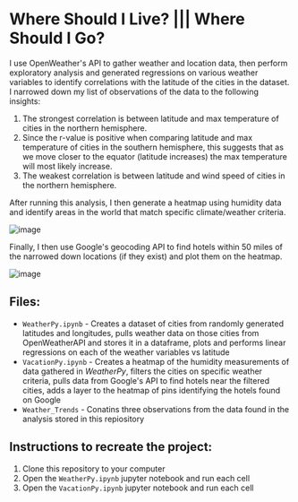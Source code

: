 # Where Should I Live? **|||** Where Should I Go? 

I use OpenWeather's API to gather weather and location data, then perform exploratory analysis and generated regressions on various weather variables to identify correlations with the latitude of the cities in the dataset. I narrowed down my list of observations of the data to the following insights:
1. The strongest correlation is between latitude and max temperature of cities in the northern hemisphere.
2. Since the r-value is positive when comparing latitude and max temperature of cities in the southern hemisphere, this suggests that as we move closer to the equator (latitude increases) the max temperature will most likely increase.
3. The weakest correlation is between latitude and wind speed of cities in the northern hemisphere.

After running this analysis, I then generate a heatmap using humidity data and identify areas in the world that match specific climate/weather criteria. 

![image](https://user-images.githubusercontent.com/87830922/161860954-d756f921-145f-4508-a55e-6d40f1fad5cd.png)

Finally, I then use Google's geocoding API to find hotels within 50 miles of the narrowed down locations (if they exist) and plot them on the heatmap.

![image](https://user-images.githubusercontent.com/87830922/161861614-8c793fc1-ea2d-4285-8c78-135a629887da.png)

## Files:
* `WeatherPy.ipynb` - Creates a dataset of cities from randomly generated latitudes and longitudes, pulls weather data on those cities from OpenWeatherAPI and stores it in a dataframe, plots and performs linear regressions on each of the weather variables vs latitude
* `VacationPy.ipynb` - Creates a heatmap of the humidity measurements of data gathered in _WeatherPy_, filters the cities on specific weather criteria, pulls data from Google's API to find hotels near the filtered cities, adds a layer to the heatmap of pins identifying the hotels found on Google
* `Weather_Trends` - Conatins three observations from the data found in the analysis stored in this repiository

## Instructions to recreate the project:
1. Clone this repository to your computer
2. Open the `WeatherPy.ipynb` jupyter notebook and run each cell
3. Open the `VacationPy.ipynb` jupyter notebook and run each cell
